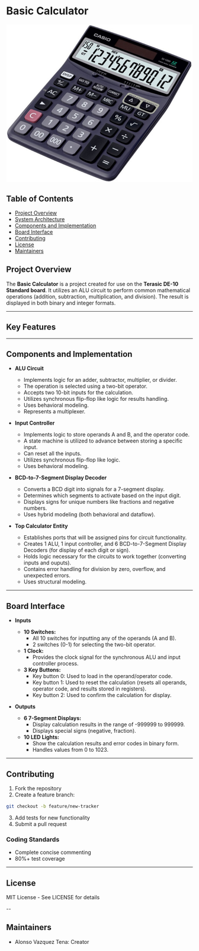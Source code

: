 # Basic Calculator

![Calculator picture](calculator_pic.jpeg)

## Table of Contents
- [Project Overview](#project-overview)
- [System Architecture](#system-architecture)
- [Components and Implementation](#components-and-implementation)
- [Board Interface](#board-interface)
- [Contributing](#contributing)
- [License](#license)
- [Maintainers](#maintainers)

## Project Overview

The **Basic Calculator** is a project created for use on the **Terasic DE-10 Standard board**. It utilizes an ALU circuit to perform common mathematical operations (addition, subtraction, multiplication, and division). The result is displayed in both binary and integer formats.

---

## Key Features

---

## Components and Implementation

- **ALU Circuit**
  - Implements logic for an adder, subtractor, multiplier, or divider.
  - The operation is selected using a two-bit operator.
  - Accepts two 10-bit inputs for the calculation.
  - Utilizes synchronous flip-flop like logic for results handling.
  - Uses behavioral modeling.
  - Represents a multiplexer.
 
- **Input Controller**
  - Implements logic to store operands A and B, and the operator code.
  - A state machine is utilized to advance between storing a specific input.
  - Can reset all the inputs.
  - Utilizes synchronous flip-flop like logic.
  - Uses behavioral modeling.

- **BCD-to-7-Segment Display Decoder**
  - Converts a BCD digit into signals for a 7-segment display.
  - Determines which segments to activate based on the input digit.
  - Displays signs for unique numbers like fractions and negative numbers.
  - Uses hybrid modeling (both behavioral and dataflow).
 
- **Top Calculator Entity**
  - Establishes ports that will be assigned pins for circuit functionality.
  - Creates 1 ALU, 1 input controller, and 6 BCD-to-7-Segment Display Decoders (for display of each digit or sign).
  - Holds logic necessary for the circuits to work together (converting inputs and ouputs).
  - Contains error handling for division by zero, overflow, and unexpected errors.
  - Uses structural modeling.

---

## Board Interface

- **Inputs**
  - **10 Switches:**  
    - All 10 switches for inputting any of the operands (A and B).
    - 2 switches (0-1) for selecting the two-bit operator.
  - **1 Clock:**  
    - Provides the clock signal for the synchronous ALU and input controller process.
  - **3 Key Buttons:**  
    - Key button 0: Used to load in the operand/operator code.
    - Key button 1: Used to reset the calculation (resets all operands, operator code, and results stored in registers).
    - Key button 2: Used to confirm the calculation for display.

- **Outputs**
  - **6 7-Segment Displays:**  
    - Display calculation results in the range of -999999 to 999999.
    - Displays special signs (negative, fraction).
  - **10 LED Lights:**  
    - Show the calculation results and error codes in binary form.
    - Handles values from 0 to 1023.
   
---

## Contributing

1. Fork the repository
2. Create a feature branch:
```bash
git checkout -b feature/new-tracker
```
3. Add tests for new functionality
4. Submit a pull request

### Coding Standards
- Complete concise commenting
- 80%+ test coverage

---

## License
MIT License - See LICENSE for details

--

## Maintainers
- Alonso Vazquez Tena: Creator
